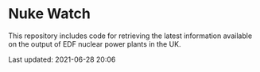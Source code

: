 # Nuke Watch

This repository includes code for retrieving the latest information available on the output of EDF nuclear power plants in the UK.

Last updated: 2021-06-28 20:06